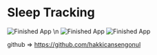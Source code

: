 # Sleep Tracking
![Finished App](https://github.com/hakkicansengonul/images/blob/master/sleep_tracking_video.gif) \n
![Finished App](https://github.com/hakkicansengonul/images/blob/master/sleep_tracking_1.png) ![Finished App](https://github.com/hakkicansengonul/images/blob/master/sleep_tracking_2.png)



github =>  https://github.com/hakkicansengonul

